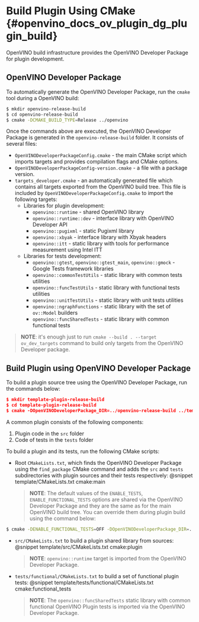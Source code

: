 # Build Plugin Using CMake {#openvino_docs_ov_plugin_dg_plugin_build}

OpenVINO build infrastructure provides the OpenVINO Developer Package for plugin development.

OpenVINO Developer Package
------------------------

To automatically generate the OpenVINO Developer Package, run the `cmake` tool during a OpenVINO build:

```bash
$ mkdir openvino-release-build
$ cd openvino-release-build
$ cmake -DCMAKE_BUILD_TYPE=Release ../openvino
```

Once the commands above are executed, the OpenVINO Developer Package is generated in the `openvino-release-build` folder. It consists of several files:
 - `OpenVINODeveloperPackageConfig.cmake` - the main CMake script which imports targets and provides compilation flags and CMake options.
 - `OpenVINODeveloperPackageConfig-version.cmake` - a file with a package version.
 - `targets_developer.cmake` - an automatically generated file which contains all targets exported from the OpenVINO build tree. This file is included by `OpenVINODeveloperPackageConfig.cmake` to import the following targets:
   - Libraries for plugin development:
       * `openvino::runtime` - shared OpenVINO library
       * `openvino::runtime::dev` - interface library with OpenVINO Developer API
       * `openvino::pugixml` - static Pugixml library
       * `openvino::xbyak` - interface library with Xbyak headers
       * `openvino::itt` - static library with tools for performance measurement using Intel ITT
   - Libraries for tests development:
       * `openvino::gtest`, `openvino::gtest_main`, `openvino::gmock` - Google Tests framework libraries
       * `openvino::commonTestUtils` - static library with common tests utilities 
       * `openvino::funcTestUtils` - static library with functional tests utilities 
       * `openvino::unitTestUtils` - static library with unit tests utilities 
       * `openvino::ngraphFunctions` - static library with the set of `ov::Model` builders
       * `openvino::funcSharedTests` - static library with common functional tests

> **NOTE**: it's enough just to run `cmake --build . --target ov_dev_targets` command to build only targets from the
> OpenVINO Developer package.

Build Plugin using OpenVINO Developer Package
------------------------

To build a plugin source tree using the OpenVINO Developer Package, run the commands below:

```cmake
$ mkdir template-plugin-release-build
$ cd template-plugin-release-build
$ cmake -DOpenVINODeveloperPackage_DIR=../openvino-release-build ../template-plugin
```

A common plugin consists of the following components:

1. Plugin code in the `src` folder
2. Code of tests in the `tests` folder

To build a plugin and its tests, run the following CMake scripts:

- Root `CMakeLists.txt`, which finds the OpenVINO Developer Package using the `find_package` CMake command and adds the `src` and `tests` subdirectories with plugin sources and their tests respectively:
@snippet template/CMakeLists.txt cmake:main
   > **NOTE**: The default values of the `ENABLE_TESTS`, `ENABLE_FUNCTIONAL_TESTS` options are shared via the OpenVINO Developer Package and they are the same as for the main OpenVINO build tree. You can override them during plugin build using the command below:
```bash
$ cmake -DENABLE_FUNCTIONAL_TESTS=OFF -DOpenVINODeveloperPackage_DIR=../openvino-release-build ../template-plugin
``` 

- `src/CMakeLists.txt` to build a plugin shared library from sources:
@snippet template/src/CMakeLists.txt cmake:plugin
   > **NOTE**: `openvino::runtime` target is imported from the OpenVINO Developer Package.

- `tests/functional/CMakeLists.txt` to build a set of functional plugin tests:
@snippet template/tests/functional/CMakeLists.txt cmake:functional_tests
   > **NOTE**: The `openvino::funcSharedTests` static library with common functional OpenVINO Plugin tests is imported via the OpenVINO Developer Package.
